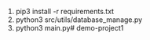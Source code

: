 1. pip3 install -r requirements.txt
2. python3 src/utils/database_manage.py
3. python3 main.py# demo-project1
